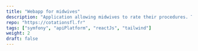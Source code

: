 ```yaml
---
title: "Webapp for midwives"
description: "Application allowing midwives to rate their procedures. The backend was built with a symfony REST API built on top of API Platform"
repo: "https://cotationsfl.fr"
tags: ["symfony", "apiPlatform", "reactJs", "tailwind"]
weight: 2
draft: false
---
```

